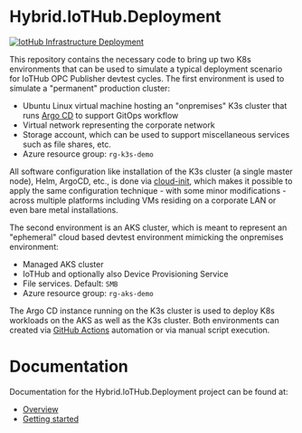 # Hybrid.IoTHub.Deployment
[![IotHub Infrastructure Deployment](https://github.com/pelleo/Hybrid.IoTHub.Deployment/actions/workflows/main.yml/badge.svg?branch=main)](https://github.com/pelleo/Hybrid.IoTHub.Deployment/actions/workflows/main.yml)

This repository contains the necessary code to bring up two K8s environments that can be used to simulate a typical deployment scenario for IoTHub OPC Publisher devtest cycles.  The first environment is used to simulate a "permanent" production cluster:

- Ubuntu Linux virtual machine hosting an "onpremises" K3s cluster that runs [Argo CD](https://argo-cd.readthedocs.io/en/stable/) to support GitOps workflow
- Virtual network representing the corporate network
- Storage account, which can be used to support miscellaneous services such as file shares, etc.
- Azure resource group: `rg-k3s-demo`

All software configuration like installation of the K3s cluster (a single master node), Helm, ArgoCD, etc., is done via [cloud-init](https://cloudinit.readthedocs.io/en/latest/), which makes it possible to apply the same configuration technique - with some minor modifications - across multiple platforms including VMs residing on a corporate LAN or even bare metal installations.

The second environment is an AKS cluster, which is meant to represent an "ephemeral" cloud based devtest environment mimicking the onpremises environment:

- Managed AKS cluster
- IoTHub and optionally also Device Provisioning Service
- File services.  Default: `SMB`
- Azure resource group: `rg-aks-demo`

The Argo CD instance running on the K3s cluster is used to deploy K8s workloads on the AKS as well as the K3s cluster.  Both environments can created via [GitHub Actions](https://docs.github.com/en/actions) automation or via manual script execution.

# Documentation
Documentation for the Hybrid.IoTHub.Deployment project can be found at:
- [Overview](docs/overview.md)
- [Getting started](docs/getting-started.md)
